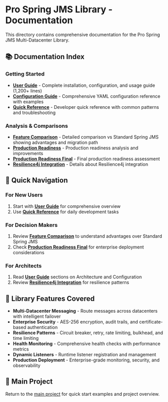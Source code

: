 # Pro Spring JMS Library - Documentation

This directory contains comprehensive documentation for the Pro Spring JMS Multi-Datacenter Library.

## 📚 Documentation Index

### Getting Started

- **[User Guide](USER_GUIDE.md)** - Complete installation, configuration, and usage guide (1,200+ lines)
- **[Configuration Guide](CONFIGURATION_GUIDE.md)** - Comprehensive YAML configuration reference with examples
- **[Quick Reference](QUICK_REFERENCE.md)** - Developer quick reference with common patterns and troubleshooting

### Analysis & Comparisons

- **[Feature Comparison](FEATURE_COMPARISON.md)** - Detailed comparison vs Standard Spring JMS showing advantages and migration path
- **[Production Readiness](PRODUCTION_READINESS.md)** - Production readiness analysis and improvements
- **[Production Readiness Final](PRODUCTION_READINESS_FINAL.md)** - Final production readiness assessment
- **[Resilience4j Integration](RESILIENCE4J_INTEGRATION.md)** - Details about Resilience4j integration

## 📖 Quick Navigation

### For New Users

1. Start with **[User Guide](USER_GUIDE.md)** for comprehensive overview
2. Use **[Quick Reference](QUICK_REFERENCE.md)** for daily development tasks

### For Decision Makers

1. Review **[Feature Comparison](FEATURE_COMPARISON.md)** to understand advantages over Standard Spring JMS
2. Check **[Production Readiness Final](PRODUCTION_READINESS_FINAL.md)** for enterprise deployment considerations

### For Architects

1. Read **[User Guide](USER_GUIDE.md)** sections on Architecture and Configuration
2. Review **[Resilience4j Integration](RESILIENCE4J_INTEGRATION.md)** for resilience patterns

## 🔧 Library Features Covered

- **Multi-Datacenter Messaging** - Route messages across datacenters with intelligent failover
- **Enterprise Security** - AES-256 encryption, audit trails, and certificate-based authentication  
- **Resilience Patterns** - Circuit breaker, retry, rate limiting, bulkhead, and time limiting
- **Health Monitoring** - Comprehensive health checks with performance metrics
- **Dynamic Listeners** - Runtime listener registration and management
- **Production Deployment** - Enterprise-grade monitoring, security, and observability

## 🚀 Main Project

Return to the [main project](../README.md) for quick start examples and project overview.
